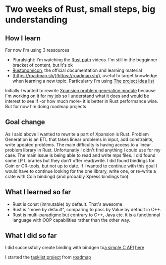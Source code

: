 # Two weeks of Rust, small steps, big understanding

## How I learn

For now I'm using 3 ressources
* Pluralsight: I'm watching the [Rust path](https://app.pluralsight.com/paths/skill/rust-2021) videos. I'm still in the begginner bracket of content, but it's ok
* [Rustonomicon](https://doc.rust-lang.org/nomicon/), the official documentation and learning material
* [https://roadmap.sh/](https://roadmap.sh/), useful to target knowledge when learning a new topic. Particularry I'm using [The project idea list](https://roadmap.sh/projects)

Initially I wanted to rewrite [Xpansion problem generation module](https://github.com/AntaresSimulatorTeam/antares-xpansion/tree/develop/src/cpp/lpnamer) because I'm working on it for my job so I understand what it does and would be interest to see if -or how much more- it is better in Rust performance wise. But for now I'm doing roadmap projects

## Goal change

As I said above I wanted to rewrite a part of Xpansion is Rust. Problem Generation is an ETL that takes linear problems in input, add constraints, write updated problems. The main difficulty is having access to a linear problem library in Rust. Unfortunatly I didn't find anything I could use for my case. The main issue is being able to read and write mps files.
I did found some LP Libraries but they don't offer read/write.
I did found bindings for Coin or OR-tools, but not up to date.
If I wanted to continue with this goal I would have to continue looking for the one library, write one, or re-write a crate with Coin bindingd (and probably Xpress bindings too).

## What I learned so far

* Rust is const (immutable) by default. That's awesome
* Rust is "move by default", comparing to pass by Value by default in C++.
* Rust is multi-paradigme but contrary to C++, Java etc. it is a functionnal language with OOP capabilities rather than the other way.

## What I did so far

I did successfully create binding with bindgen to[a simple C API](https://gitlab.com/JasonMarechal25/testapi) [here](https://gitlab.com/JasonMarechal25/rusttestapicbinding/-/tree/master?ref_type=heads)

I started the [tasklist project](https://github.com/JasonMarechal25/tasklist) from [roadmap](https://roadmap.sh/projects/task-tracker)
